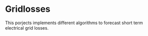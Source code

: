 # Gridlosses
This porjects implements different algorithms to forecast short term electrical grid losses.
